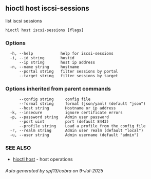 ## hioctl host iscsi-sessions

list iscsi sessions

```
hioctl host iscsi-sessions [flags]
```

### Options

```
  -h, --help            help for iscsi-sessions
  -i, --id string       hostid
      --ip string       host ip address
  -n, --name string     hostname
      --portal string   filter sessions by portal
      --target string   filter sessions by target
```

### Options inherited from parent commands

```
      --config string     config file
      --format string     format (json/yaml) (default "json")
      --host string       Hostname or ip address
  -k, --insecure          ignore certificate errors
  -p, --password string   Admin user password
      --port uint         port (default 8443)
      --profile string    Load a profile from the config file
  -r, --realm string      Admin user realm (default "local")
  -u, --user string       Admin username (default "admin")
```

### SEE ALSO

* [hioctl host](hioctl_host.md)	 - host operations

###### Auto generated by spf13/cobra on 9-Jul-2025

